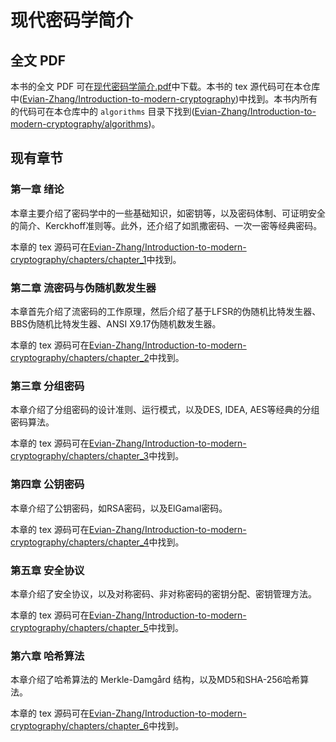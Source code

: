 # 现代密码学简介

## 全文 PDF

本书的全文 PDF 可在[现代密码学简介.pdf](https://github.com/Evian-Zhang/Introduction-to-modern-cryptography/blob/master/现代密码学简介.pdf)中下载。本书的 tex 源代码可在本仓库中([Evian-Zhang/Introduction-to-modern-cryptography](https://github.com/Evian-Zhang/Introduction-to-modern-cryptography))中找到。本书内所有的代码可在本仓库中的 `algorithms` 目录下找到([Evian-Zhang/Introduction-to-modern-cryptography/algorithms](https://github.com/Evian-Zhang/Introduction-to-modern-cryptography/tree/master/algorithms/))。

## 现有章节

### 第一章 绪论

本章主要介绍了密码学中的一些基础知识，如密钥等，以及密码体制、可证明安全的简介、Kerckhoff准则等。此外，还介绍了如凯撒密码、一次一密等经典密码。

本章的 tex 源码可在[Evian-Zhang/Introduction-to-modern-cryptography/chapters/chapter_1](https://github.com/Evian-Zhang/Introduction-to-modern-cryptography/tree/master/chapters/chapter_1/)中找到。

### 第二章 流密码与伪随机数发生器

本章首先介绍了流密码的工作原理，然后介绍了基于LFSR的伪随机比特发生器、BBS伪随机比特发生器、ANSI X9.17伪随机数发生器。

本章的 tex 源码可在[Evian-Zhang/Introduction-to-modern-cryptography/chapters/chapter_2](https://github.com/Evian-Zhang/Introduction-to-modern-cryptography/tree/master/chapters/chapter_2/)中找到。

### 第三章 分组密码

本章介绍了分组密码的设计准则、运行模式，以及DES, IDEA, AES等经典的分组密码算法。

本章的 tex 源码可在[Evian-Zhang/Introduction-to-modern-cryptography/chapters/chapter_3](https://github.com/Evian-Zhang/Introduction-to-modern-cryptography/tree/master/chapters/chapter_3/)中找到。

### 第四章 公钥密码

本章介绍了公钥密码，如RSA密码，以及ElGamal密码。

本章的 tex 源码可在[Evian-Zhang/Introduction-to-modern-cryptography/chapters/chapter_4](https://github.com/Evian-Zhang/Introduction-to-modern-cryptography/tree/master/chapters/chapter_4/)中找到。

### 第五章 安全协议

本章介绍了安全协议，以及对称密码、非对称密码的密钥分配、密钥管理方法。

本章的 tex 源码可在[Evian-Zhang/Introduction-to-modern-cryptography/chapters/chapter_5](https://github.com/Evian-Zhang/Introduction-to-modern-cryptography/tree/master/chapters/chapter_5/)中找到。

### 第六章 哈希算法

本章介绍了哈希算法的 Merkle-Damgård 结构，以及MD5和SHA-256哈希算法。

本章的 tex 源码可在[Evian-Zhang/Introduction-to-modern-cryptography/chapters/chapter_6](https://github.com/Evian-Zhang/Introduction-to-modern-cryptography/tree/master/chapters/chapter_6/)中找到。

